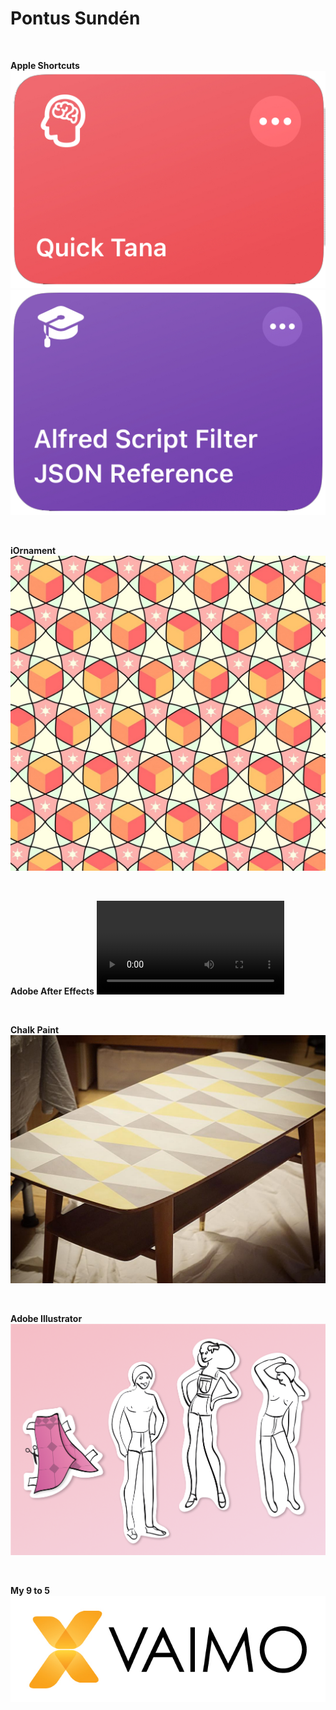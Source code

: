 # Pontus Sundén

<br>

**Apple Shortcuts**  
![Quick Tana](media/quick-tana.png ':size=33%')
![Alfred Script Filter JSON Reference](media/alfred-script-filter-json-reference.png ':size=33%')

<br>

**iOrnament**
[![Wizard Cubes tesselation](media/wizard-cubes.jpg)
](https://science-to-touch.com/en/iOrnament.html)

<br>

**Adobe After Effects**
![Animated marketing content](media/fhv-stress.mp4 ':include :type=video controls loop muted width=100% height=56%')

<br>

**Chalk Paint**
[![Coffee table fix-up](media/coffee-table.jpg)](/assets/coffee-table-process.jpg)

<br>

**Adobe Illustrator**
![Band flyer illustrations](media/greta-flyer.png)

<br>


**My 9 to 5**
[![Vaimo](media/dayjob.jpg)
](https://www.vaimo.com/expertise/data-management/product-information-management-pim/)

<br>